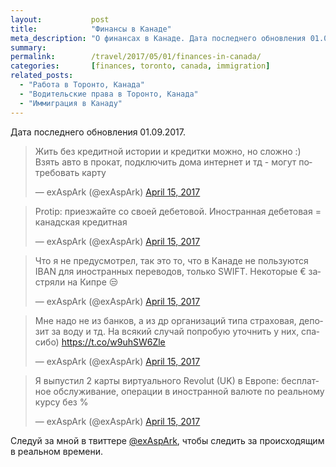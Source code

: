 ```yaml
---
layout:           post
title:            "Финансы в Канаде"
meta_description: "О финансах в Канаде. Дата последнего обновления 01.09.2017. Следуй за мной в твиттере @exAspArk, чтобы следить за происходящим в реальном времени :)"
summary:
permalink:        /travel/2017/05/01/finances-in-canada/
categories:       [finances, toronto, canada, immigration]
related_posts:
  - "Работа в Торонто, Канада"
  - "Водительские права в Торонто, Канада"
  - "Иммиграция в Канаду"
---
```


Дата последнего обновления 01.09.2017.

<script src="//platform.twitter.com/widgets.js" charset="utf-8"></script>

<blockquote class="twitter-tweet" data-lang="en" data-link-color="#0076df" data-align="center"><p lang="ru" dir="ltr">Жить без кредитной истории и кредитки можно, но сложно :) Взять авто в прокат, подключить дома интернет и тд - могут потребовать карту</p>&mdash; exAspArk (@exAspArk) <a href="https://twitter.com/exAspArk/status/853127509029924864">April 15, 2017</a></blockquote>
<blockquote class="twitter-tweet" data-lang="en" data-link-color="#0076df" data-align="center"><p lang="ru" dir="ltr">Protip: приезжайте со своей дебетовой. Иностранная дебетовая = канадская кредитная</p>&mdash; exAspArk (@exAspArk) <a href="https://twitter.com/exAspArk/status/853183909806342144">April 15, 2017</a></blockquote>
<blockquote class="twitter-tweet" data-lang="en" data-link-color="#0076df" data-align="center"><p lang="ru" dir="ltr">Что я не предусмотрел, так это то, что в Канаде не пользуются IBAN для иностранных переводов, только SWIFT. Некоторые € застряли на Кипре 😒</p>&mdash; exAspArk (@exAspArk) <a href="https://twitter.com/exAspArk/status/853184158515986432">April 15, 2017</a></blockquote>
<blockquote class="twitter-tweet" data-lang="en" data-link-color="#0076df" data-align="center"><p lang="ru" dir="ltr">Мне надо не из банков, а из др организаций типа страховая, депозит за воду и тд. На всякий случай попробую уточнить у них, спасибо) <a href="https://t.co/w9uhSW6Zle">https://t.co/w9uhSW6Zle</a></p>&mdash; exAspArk (@exAspArk) <a href="https://twitter.com/exAspArk/status/853216531332952064">April 15, 2017</a></blockquote>
<blockquote class="twitter-tweet" data-lang="en" data-link-color="#0076df" data-align="center"><p lang="ru" dir="ltr">Я выпустил 2 карты виртуального Revolut (UK) в Европе: бесплатное обслуживание, операции в иностранной валюте по реальному курсу без %</p>&mdash; exAspArk (@exAspArk) <a href="https://twitter.com/exAspArk/status/853300435029037056">April 15, 2017</a></blockquote>

Следуй за мной в твиттере [@exAspArk](https://twitter.com/exaspark), чтобы следить за происходящим в реальном времени.
